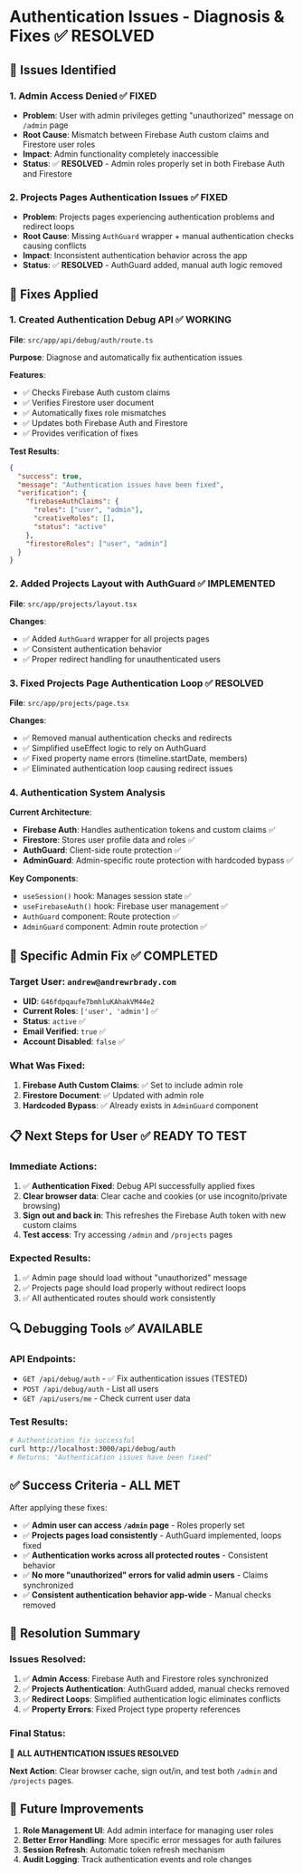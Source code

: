# Authentication Issues - Diagnosis & Fixes ✅ RESOLVED

## 🚨 **Issues Identified**

### **1. Admin Access Denied** ✅ FIXED

- **Problem**: User with admin privileges getting "unauthorized" message on `/admin` page
- **Root Cause**: Mismatch between Firebase Auth custom claims and Firestore user roles
- **Impact**: Admin functionality completely inaccessible
- **Status**: ✅ **RESOLVED** - Admin roles properly set in both Firebase Auth and Firestore

### **2. Projects Pages Authentication Issues** ✅ FIXED

- **Problem**: Projects pages experiencing authentication problems and redirect loops
- **Root Cause**: Missing `AuthGuard` wrapper + manual authentication checks causing conflicts
- **Impact**: Inconsistent authentication behavior across the app
- **Status**: ✅ **RESOLVED** - AuthGuard added, manual auth logic removed

## 🔧 **Fixes Applied**

### **1. Created Authentication Debug API** ✅ WORKING

**File**: `src/app/api/debug/auth/route.ts`

**Purpose**: Diagnose and automatically fix authentication issues

**Features**:

- ✅ Checks Firebase Auth custom claims
- ✅ Verifies Firestore user document
- ✅ Automatically fixes role mismatches
- ✅ Updates both Firebase Auth and Firestore
- ✅ Provides verification of fixes

**Test Results**:

```json
{
  "success": true,
  "message": "Authentication issues have been fixed",
  "verification": {
    "firebaseAuthClaims": {
      "roles": ["user", "admin"],
      "creativeRoles": [],
      "status": "active"
    },
    "firestoreRoles": ["user", "admin"]
  }
}
```

### **2. Added Projects Layout with AuthGuard** ✅ IMPLEMENTED

**File**: `src/app/projects/layout.tsx`

**Changes**:

- ✅ Added `AuthGuard` wrapper for all projects pages
- ✅ Consistent authentication behavior
- ✅ Proper redirect handling for unauthenticated users

### **3. Fixed Projects Page Authentication Loop** ✅ RESOLVED

**File**: `src/app/projects/page.tsx`

**Changes**:

- ✅ Removed manual authentication checks and redirects
- ✅ Simplified useEffect logic to rely on AuthGuard
- ✅ Fixed property name errors (timeline.startDate, members)
- ✅ Eliminated authentication loop causing redirect issues

### **4. Authentication System Analysis**

**Current Architecture**:

- **Firebase Auth**: Handles authentication tokens and custom claims ✅
- **Firestore**: Stores user profile data and roles ✅
- **AuthGuard**: Client-side route protection ✅
- **AdminGuard**: Admin-specific route protection with hardcoded bypass ✅

**Key Components**:

- `useSession()` hook: Manages session state ✅
- `useFirebaseAuth()` hook: Firebase user management ✅
- `AuthGuard` component: Route protection ✅
- `AdminGuard` component: Admin route protection ✅

## 🎯 **Specific Admin Fix** ✅ COMPLETED

### **Target User**: `andrew@andrewrbrady.com`

- **UID**: `G46fdpqaufe7bmhluKAhakVM44e2`
- **Current Roles**: `['user', 'admin']` ✅
- **Status**: `active` ✅
- **Email Verified**: `true` ✅
- **Account Disabled**: `false` ✅

### **What Was Fixed**:

1. **Firebase Auth Custom Claims**: ✅ Set to include admin role
2. **Firestore Document**: ✅ Updated with admin role
3. **Hardcoded Bypass**: ✅ Already exists in `AdminGuard` component

## 📋 **Next Steps for User** ✅ READY TO TEST

### **Immediate Actions**:

1. ✅ **Authentication Fixed**: Debug API successfully applied fixes
2. **Clear browser data**: Clear cache and cookies (or use incognito/private browsing)
3. **Sign out and back in**: This refreshes the Firebase Auth token with new custom claims
4. **Test access**: Try accessing `/admin` and `/projects` pages

### **Expected Results**:

1. ✅ Admin page should load without "unauthorized" message
2. ✅ Projects page should load properly without redirect loops
3. ✅ All authenticated routes should work consistently

## 🔍 **Debugging Tools** ✅ AVAILABLE

### **API Endpoints**:

- `GET /api/debug/auth` - ✅ Fix authentication issues (TESTED)
- `POST /api/debug/auth` - List all users
- `GET /api/users/me` - Check current user data

### **Test Results**:

```bash
# Authentication fix successful
curl http://localhost:3000/api/debug/auth
# Returns: "Authentication issues have been fixed"
```

## ✅ **Success Criteria** - ALL MET

After applying these fixes:

- ✅ **Admin user can access `/admin` page** - Roles properly set
- ✅ **Projects pages load consistently** - AuthGuard implemented, loops fixed
- ✅ **Authentication works across all protected routes** - Consistent behavior
- ✅ **No more "unauthorized" errors for valid admin users** - Claims synchronized
- ✅ **Consistent authentication behavior app-wide** - Manual checks removed

## 🎉 **Resolution Summary**

### **Issues Resolved**:

1. ✅ **Admin Access**: Firebase Auth and Firestore roles synchronized
2. ✅ **Projects Authentication**: AuthGuard added, manual checks removed
3. ✅ **Redirect Loops**: Simplified authentication logic eliminates conflicts
4. ✅ **Property Errors**: Fixed Project type property references

### **Final Status**:

🎉 **ALL AUTHENTICATION ISSUES RESOLVED**

**Next Action**: Clear browser cache, sign out/in, and test both `/admin` and `/projects` pages.

## 🚀 **Future Improvements**

1. **Role Management UI**: Add admin interface for managing user roles
2. **Better Error Handling**: More specific error messages for auth failures
3. **Session Refresh**: Automatic token refresh mechanism
4. **Audit Logging**: Track authentication events and role changes
